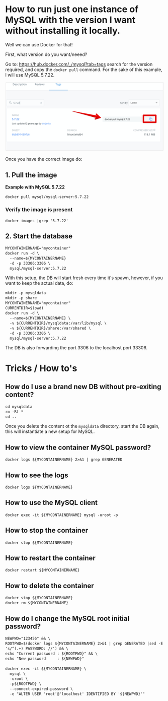 # How to run just one instance of MySQL with the version I want without installing it locally.

Well we can use Docker for that!

First, what version do you want/neeed?

Go to: https://hub.docker.com/_/mysql?tab=tags search for the version required, and copy the ```docker pull``` command. For the sake of this example, I will use MySQL 5.7.22.

![Docker MySQL 5.7.22 Image Example](img/docker_tag_mysql.png "Docker MySQL 5.7.22 Image Example")

Once you have the correct image do:

## 1. Pull the image

**Example with MySQL 5.7.22**
```
docker pull mysql/mysql-server:5.7.22
```

### Verify the image is present
```
docker images |grep '5.7.22'
```

## 2. Start the database
```
MYCONTAINERNAME="mycontainer"
docker run -d \
  --name=${MYCONTAINERNAME} 
  -d -p 33306:3306 \
  mysql/mysql-server:5.7.22
```

With this setup, the DB will start fresh every time it's spawn, however, if you want to keep the actual data, do:

```
mkdir -p mysqldata
mkdir -p share
MYCONTAINERNAME="mycontainer"
CURRENTDIR=$(pwd)
docker run -d \
  --name=${MYCONTAINERNAME} \
  -v ${CURRENTDIR}/mysqldata:/var/lib/mysql \
  -v ${CURRENTDIR}/share:/var/shared \
  -d -p 33306:3306 \
  mysql/mysql-server:5.7.22
```

The DB is also forwarding the port 3306 to the localhost port 33306.

# Tricks / How to's

## How do I use a brand new DB without pre-exiting content?
```
cd mysqldata
rm -Rf *
cd ..
```
Once you delete the content ot the ```mysqldata``` directory, start the DB again, this will instantiate a new setup for MySQL.

## How to view the container MySQL password?

```
docker logs ${MYCONTAINERNAME} 2>&1 | grep GENERATED
```

## How to see the logs

```
docker logs ${MYCONTAINERNAME}
```

## How to use the MySQL client

```
docker exec -it ${MYCONTAINERNAME} mysql -uroot -p
```

## How to stop the container
```
docker stop ${MYCONTAINERNAME}
```

## How to restart the container
```
docker restart ${MYCONTAINERNAME}
```

## How to delete the container
```
docker stop ${MYCONTAINERNAME}
docker rm ${MYCONTAINERNAME}
```

## How do I change the MySQL root initial password?

```
NEWPWD="123456" && \
ROOTPWD=$(docker logs ${MYCONTAINERNAME} 2>&1 | grep GENERATED |sed -E 's/^(.+) PASSWORD: //') && \
echo "Current password : ${ROOTPWD}" && \
echo "New password     : ${NEWPWD}"

docker exec -it ${MYCONTAINERNAME} \
  mysql \
  -uroot \
  -p${ROOTPWD} \
  --connect-expired-password \
  -e "ALTER USER 'root'@'localhost' IDENTIFIED BY '${NEWPWD}'"
```


